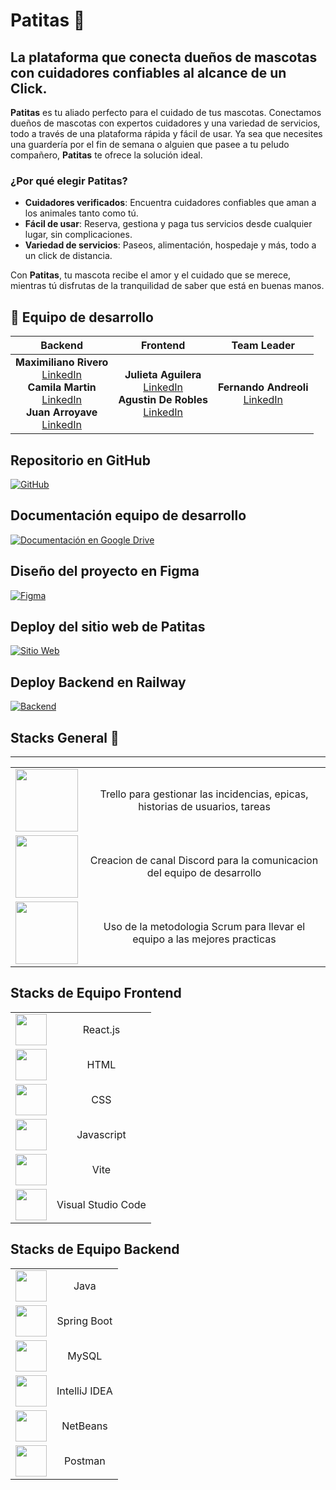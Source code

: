 # Patitas 🐾

## La plataforma que conecta dueños de mascotas con cuidadores confiables al alcance de un Click.

**Patitas** es tu aliado perfecto para el cuidado de tus mascotas. Conectamos dueños de mascotas con expertos cuidadores y una variedad de servicios, todo a través de una plataforma rápida y fácil de usar. Ya sea que necesites una guardería por el fin de semana o alguien que pasee a tu peludo compañero, **Patitas** te ofrece la solución ideal.

### ¿Por qué elegir Patitas?

- **Cuidadores verificados**: Encuentra cuidadores confiables que aman a los animales tanto como tú.
- **Fácil de usar**: Reserva, gestiona y paga tus servicios desde cualquier lugar, sin complicaciones.
- **Variedad de servicios**: Paseos, alimentación, hospedaje y más, todo a un click de distancia.

Con **Patitas**, tu mascota recibe el amor y el cuidado que se merece, mientras tú disfrutas de la tranquilidad de saber que está en buenas manos.

## 🚀 Equipo de desarrollo

|                                                                                                                   **Backend**                                                                                                                   |                                                                    **Frontend**                                                                     |                             **Team Leader**                             |
| :---------------------------------------------------------------------------------------------------------------------------------------------------------------------------------------------------------------------------------------------: | :-------------------------------------------------------------------------------------------------------------------------------------------------: | :---------------------------------------------------------------------: |
| **Maximiliano Rivero** <br> [LinkedIn](https://www.linkedin.com/in/maximiliano-rivero-zuin//) <br> **Camila Martin** <br> [LinkedIn](https://www.linkedin.com/in/.../) <br> **Juan Arroyave** <br> [LinkedIn](https://www.linkedin.com/in/.../) | **Julieta Aguilera** <br> [LinkedIn](https://www.linkedin.com/in/.../) <br> **Agustin De Robles** <br> [LinkedIn](https://www.linkedin.com/in/.../) | **Fernando Andreoli** <br> [LinkedIn](https://www.linkedin.com/in/.../) |

## Repositorio en GitHub

[![GitHub](https://img.shields.io/badge/GitHub-Repositorio-black)](https://github.com/No-Country-simulation/c20-26-m-java-react)

## Documentación equipo de desarrollo

[![Documentación en Google Drive](https://img.shields.io/badge/Documentación-Drive-white)](https://drive.google.com/drive/folders/1XIAl_2qOoAl_foaBoa6ciUc6aYMo_qBk?usp=sharing)

## Diseño del proyecto en Figma

[![Figma](https://img.shields.io/badge/Figma-Design-orange)](https://www.figma.com/design/5cB9bMYON2YNIJcxxkzFXB/patitas)

## Deploy del sitio web de Patitas

[![Sitio Web](https://img.shields.io/badge/Sitio%20Web-Frontend-green)](https://patitas.vercel.app/)

## Deploy Backend en Railway

[![Backend](https://img.shields.io/badge/Backend-Cloud-blue)](http://patitas.up.railway.app)

## Stacks General 📁

---

|                                                                                                                                                                          |                                                                              |
| :----------------------------------------------------------------------------------------------------------------------------------------------------------------------: | :--------------------------------------------------------------------------: |
|        <img style="width: 100px; min-width: 100px" src="https://i.pcmag.com/imagery/reviews/04C2m2ye5UfXyb5x5WWIsZ4-19.fit_scale.size_760x427.v1625759628.png" >         | Trello para gestionar las incidencias, epicas, historias de usuarios, tareas |
| <img style="width: 100px; min-width: 100px" src="https://static.vecteezy.com/system/resources/previews/006/892/625/non_2x/discord-logo-icon-editorial-free-vector.jpg" > |   Creacion de canal Discord para la comunicacion del equipo de desarrollo    |
|        <img style="width: 100px; min-width: 100px" src="https://user-images.githubusercontent.com/68760595/164306020-120e8664-cb5b-459a-80a3-99e13b057b52.png" >         |  Uso de la metodologia Scrum para llevar el equipo a las mejores practicas   |

## Stacks de Equipo Frontend

|                                                                                                                                        |                    |
| :------------------------------------------------------------------------------------------------------------------------------------: | :----------------: |
|          <img style="width: 50px; min-width: 50px" src="https://upload.wikimedia.org/wikipedia/commons/a/a7/React-icon.svg" >          |      React.js      |
|   <img style="width: 50px; min-width: 50px" src="https://upload.wikimedia.org/wikipedia/commons/6/61/HTML5_logo_and_wordmark.svg" >    |        HTML        |
|    <img style="width: 50px; min-width: 50px" src="https://upload.wikimedia.org/wikipedia/commons/d/d5/CSS3_logo_and_wordmark.svg" >    |        CSS         |
|       <img style="width: 50px; min-width: 50px" src="https://upload.wikimedia.org/wikipedia/commons/6/6a/JavaScript-logo.png" >        |     Javascript     |
|                             <img style="width: 50px; min-width: 50px" src="https://vitejs.dev/logo.svg" >                              |        Vite        |
| <img style="width: 50px; min-width: 50px" src="https://upload.wikimedia.org/wikipedia/commons/9/9a/Visual_Studio_Code_1.35_icon.svg" > | Visual Studio Code |

## Stacks de Equipo Backend

|                                                                                                                                                |               |
| :--------------------------------------------------------------------------------------------------------------------------------------------: | :-----------: |
|                     <img style="width: 50px; min-width: 50px" src="https://www.vectorlogo.zone/logos/java/java-ar21.svg" >                     |     Java      |
|                 <img style="width: 50px; min-width: 50px" src="https://www.vectorlogo.zone/logos/springio/springio-ar21.svg" >                 |  Spring Boot  |
|                      <img style="width: 50px; min-width: 50px" src="https://www.mysql.com/common/logos/mysql-logo.svg" >                       |     MySQL     |
|      <img style="width: 50px; min-width: 50px" src="https://static-00.iconduck.com/assets.00/intellij-idea-icon-2048x2026-pt4psh5t.png" >      | IntelliJ IDEA |
| <img style="width: 50px; min-width: 50px" src="https://encrypted-tbn0.gstatic.com/images?q=tbn:ANd9GcRhAHom80nj9SaheWx5P8MaZ-44_6FjGBIGeA&s" > |   NetBeans    |
|                      <img style="width: 50px; min-width: 50px" src="https://cdn.worldvectorlogo.com/logos/postman.svg" >                       |    Postman    |

